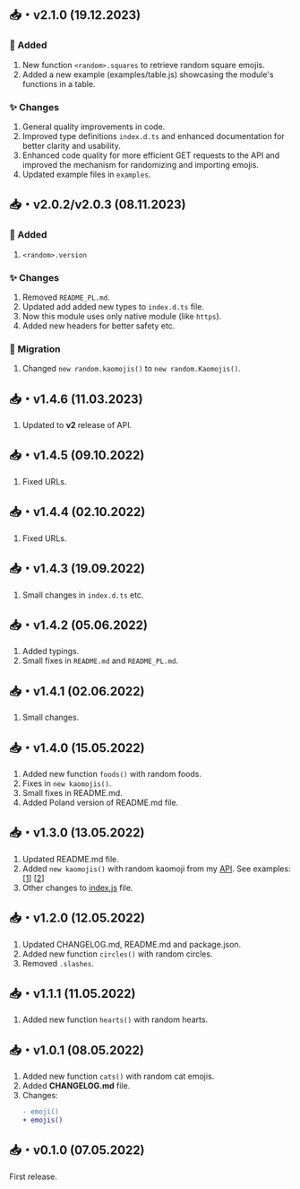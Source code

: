 ## 📥・v2.1.0 (19.12.2023)

### 🎉 Added
1. New function `<random>.squares` to retrieve random square emojis.
2. Added a new example (examples/table.js) showcasing the module's functions in a table.

### ✨ Changes
1. General quality improvements in code.
2. Improved type definitions `index.d.ts` and enhanced documentation for better clarity and usability.
3. Enhanced code quality for more efficient GET requests to the API and improved the mechanism for randomizing and importing emojis.
4. Updated example files in `examples`.


## 📥・v2.0.2/v2.0.3 (08.11.2023)

### 🎉 Added
1. `<random>.version`

### ✨ Changes
1. Removed `README_PL.md`.
2. Updated add added new types to `index.d.ts` file.
3. Now this module uses only native module (like `https`).
4. Added new headers for better safety etc.

### 🌠 Migration
1. Changed `new random.kaomojis()` to `new random.Kaomojis()`.


## 📥・v1.4.6 (11.03.2023)
1. Updated to **v2** release of API.


## 📥・v1.4.5 (09.10.2022)
1. Fixed URLs.


## 📥・v1.4.4 (02.10.2022)
1. Fixed URLs.


## 📥・v1.4.3 (19.09.2022)
1. Small changes in `index.d.ts` etc.


## 📥・v1.4.2 (05.06.2022)
1. Added typings.
2. Small fixes in `README.md` and `README_PL.md`.


## 📥・v1.4.1 (02.06.2022)
1. Small changes.


## 📥・v1.4.0 (15.05.2022)
1. Added new function `foods()` with random foods.
2. Fixes in `new kaomojis()`.
3. Small fixes in README.md.
4. Added Poland version of README.md file.


## 📥・v1.3.0 (13.05.2022)
1. Updated README.md file.
2. Added `new kaomojis()` with random kaomoji from my [API](https://api.sefinek.net). See examples: [[1](https://github.com/sefinek24/random-emoji/blob/main/test.js)] [[2](https://github.com/sefinek24/random-emoji#%EF%B8%8F--kaomojis)]
3. Other changes to [index.js](https://github.com/sefinek24/random-emoji/blob/main/index.js) file.


## 📥・v1.2.0 (12.05.2022)
1. Updated CHANGELOG.md, README.md and package.json.
2. Added new function `circles()` with random circles.
3. Removed `.slashes`.


## 📥・v1.1.1 (11.05.2022)
1. Added new function `hearts()` with random hearts.


## 📥・v1.0.1 (08.05.2022)
1. Added new function `cats()` with random cat emojis.
2. Added **CHANGELOG.md** file.
3. Changes:
    ```diff
    - emoji()
    + emojis()
    ```


## 📥・v0.1.0 (07.05.2022)
First release.